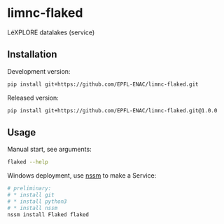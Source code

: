 # limnc-flaked

LéXPLORE datalakes (service)

## Installation

Development version:

```bash
pip install git+https://github.com/EPFL-ENAC/limnc-flaked.git
```

Released version:

```bash
pip install git+https://github.com/EPFL-ENAC/limnc-flaked.git@1.0.0
```

## Usage

Manual start, see arguments:

```bash
flaked --help
```

Windows deployment, use [nssm](https://nssm.cc/) to make a Service:

```bash
# preliminary:
# * install git
# * install python3
# * install nssm
nssm install Flaked flaked
```
